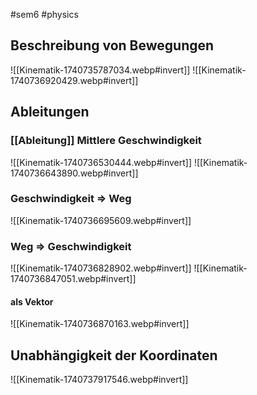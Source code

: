 #sem6 #physics 
## Beschreibung von Bewegungen
![[Kinematik-1740735787034.webp#invert]]
![[Kinematik-1740736920429.webp#invert]]
## Ableitungen
### [[Ableitung]] Mittlere Geschwindigkeit
![[Kinematik-1740736530444.webp#invert]]
![[Kinematik-1740736643890.webp#invert]]
### Geschwindigkeit => Weg
![[Kinematik-1740736695609.webp#invert]]
### Weg => Geschwindigkeit
![[Kinematik-1740736828902.webp#invert]]
![[Kinematik-1740736847051.webp#invert]]
#### als Vektor
![[Kinematik-1740736870163.webp#invert]]
## Unabhängigkeit der Koordinaten
![[Kinematik-1740737917546.webp#invert]]

